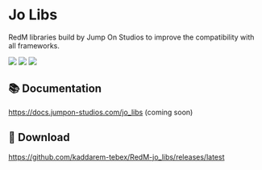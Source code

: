 # Jo Libs

RedM libraries build by Jump On Studios to improve the compatibility with all frameworks.

![](https://img.shields.io/github/downloads/kaddarem-tebex/RedM-jo_libs/total?logo=github)
![](https://img.shields.io/github/v/release/kaddarem-tebex/RedM-jo_libs?logo=github) 
![](https://img.shields.io/github/license/kaddarem-tebex/RedM-jo_libs)

## 📚 Documentation

https://docs.jumpon-studios.com/jo_libs (coming soon)

## 🔗 Download

https://github.com/kaddarem-tebex/RedM-jo_libs/releases/latest
